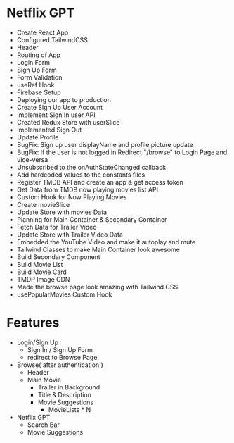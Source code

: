 # Netflix GPT

- Create React App
- Configured TailwindCSS
- Header
- Routing of App
- Login Form
- Sign Up Form
- Form Validation
- useRef Hook
- Firebase Setup
- Deploying our app to production
- Create Sign Up User Account
- Implement Sign In user API
- Created Redux Store with userSlice
- Implemented Sign Out
- Update Profile
- BugFix: Sign up user displayName and profile picture update
- BugFix: If the user is not logged in Redirect "/browse" to Login Page and vice-versa
- Unsubscribed to the onAuthStateChanged callback
- Add hardcoded values to the constants files
- Register TMDB API and create an app & get access token
- Get Data from TMDB now playing movies list API
- Custom Hook for Now Playing Movies
- Create movieSlice
- Update Store with movies Data
- Planning for Main Container & Secondary Container
- Fetch Data for Trailer Video
- Update Store with Trailer Video Data
- Embedded the YouTube Video and make it autoplay and mute
- Tailwind Classes to make Main Container look awesome
- Build Secondary Component
- Build Movie List
- Build Movie Card
- TMDP Image CDN
- Made the browse page look amazing with Tailwind CSS
- usePopularMovies Custom Hook

# Features

- Login/Sign Up
  - Sign In / Sign Up Form
  - redirect to Browse Page
- Browse( after authentication )
  - Header
  - Main Movie
    - Trailer in Background
    - Title & Description
    - Movie Suggestions
      - MovieLists \* N
- Netflix GPT
  - Search Bar
  - Movie Suggestions
